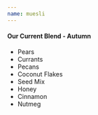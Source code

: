 ```yaml
---
name: muesli
---
```


#### Our Current Blend - Autumn

- Pears
- Currants
- Pecans
- Coconut Flakes
- Seed Mix
- Honey
- Cinnamon
- Nutmeg
